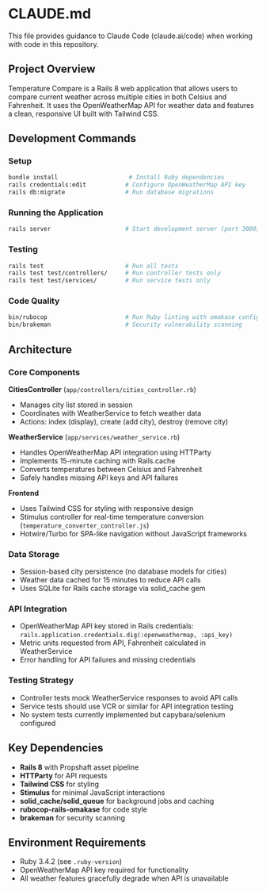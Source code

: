 # CLAUDE.md

This file provides guidance to Claude Code (claude.ai/code) when working with code in this repository.

## Project Overview

Temperature Compare is a Rails 8 web application that allows users to compare current weather across multiple cities in both Celsius and Fahrenheit. It uses the OpenWeatherMap API for weather data and features a clean, responsive UI built with Tailwind CSS.

## Development Commands

### Setup
```bash
bundle install                    # Install Ruby dependencies
rails credentials:edit           # Configure OpenWeatherMap API key
rails db:migrate                 # Run database migrations
```

### Running the Application
```bash
rails server                     # Start development server (port 3000)
```

### Testing
```bash
rails test                       # Run all tests
rails test test/controllers/     # Run controller tests only
rails test test/services/        # Run service tests only
```

### Code Quality
```bash
bin/rubocop                      # Run Ruby linting with omakase config
bin/brakeman                     # Security vulnerability scanning
```

## Architecture

### Core Components

**CitiesController** (`app/controllers/cities_controller.rb`)
- Manages city list stored in session
- Coordinates with WeatherService to fetch weather data
- Actions: index (display), create (add city), destroy (remove city)

**WeatherService** (`app/services/weather_service.rb`)
- Handles OpenWeatherMap API integration using HTTParty
- Implements 15-minute caching with Rails.cache
- Converts temperatures between Celsius and Fahrenheit
- Safely handles missing API keys and API failures

**Frontend**
- Uses Tailwind CSS for styling with responsive design
- Stimulus controller for real-time temperature conversion (`temperature_converter_controller.js`)
- Hotwire/Turbo for SPA-like navigation without JavaScript frameworks

### Data Storage
- Session-based city persistence (no database models for cities)
- Weather data cached for 15 minutes to reduce API calls
- Uses SQLite for Rails cache storage via solid_cache gem

### API Integration
- OpenWeatherMap API key stored in Rails credentials: `rails.application.credentials.dig(:openweathermap, :api_key)`
- Metric units requested from API, Fahrenheit calculated in WeatherService
- Error handling for API failures and missing credentials

### Testing Strategy
- Controller tests mock WeatherService responses to avoid API calls
- Service tests should use VCR or similar for API integration testing
- No system tests currently implemented but capybara/selenium configured

## Key Dependencies

- **Rails 8** with Propshaft asset pipeline
- **HTTParty** for API requests
- **Tailwind CSS** for styling
- **Stimulus** for minimal JavaScript interactions
- **solid_cache/solid_queue** for background jobs and caching
- **rubocop-rails-omakase** for code style
- **brakeman** for security scanning

## Environment Requirements

- Ruby 3.4.2 (see `.ruby-version`)
- OpenWeatherMap API key required for functionality
- All weather features gracefully degrade when API is unavailable